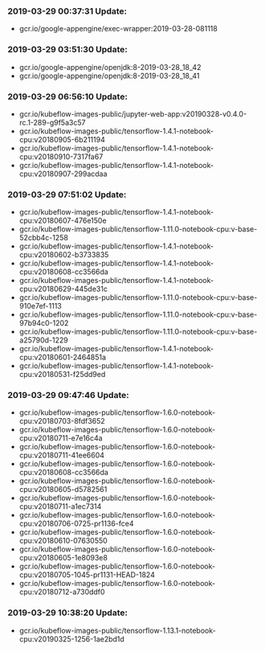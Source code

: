 ### 2019-03-29 00:37:31 Update:

- gcr.io/google-appengine/exec-wrapper:2019-03-28-081118
### 2019-03-29 03:51:30 Update:

- gcr.io/google-appengine/openjdk:8-2019-03-28_18_42
- gcr.io/google-appengine/openjdk:8-2019-03-28_18_41
### 2019-03-29 06:56:10 Update:

- gcr.io/kubeflow-images-public/jupyter-web-app:v20190328-v0.4.0-rc.1-289-g9f5a3c57
- gcr.io/kubeflow-images-public/tensorflow-1.4.1-notebook-cpu:v20180905-6b211194
- gcr.io/kubeflow-images-public/tensorflow-1.4.1-notebook-cpu:v20180910-7317fa67
- gcr.io/kubeflow-images-public/tensorflow-1.4.1-notebook-cpu:v20180907-299acdaa
### 2019-03-29 07:51:02 Update:

- gcr.io/kubeflow-images-public/tensorflow-1.4.1-notebook-cpu:v20180607-476e150e
- gcr.io/kubeflow-images-public/tensorflow-1.11.0-notebook-cpu:v-base-52cbb4c-1258
- gcr.io/kubeflow-images-public/tensorflow-1.4.1-notebook-cpu:v20180602-b3733835
- gcr.io/kubeflow-images-public/tensorflow-1.4.1-notebook-cpu:v20180608-cc3566da
- gcr.io/kubeflow-images-public/tensorflow-1.4.1-notebook-cpu:v20180629-445de31c
- gcr.io/kubeflow-images-public/tensorflow-1.11.0-notebook-cpu:v-base-910e7ef-1113
- gcr.io/kubeflow-images-public/tensorflow-1.11.0-notebook-cpu:v-base-97b94c0-1202
- gcr.io/kubeflow-images-public/tensorflow-1.11.0-notebook-cpu:v-base-a25790d-1229
- gcr.io/kubeflow-images-public/tensorflow-1.4.1-notebook-cpu:v20180601-2464851a
- gcr.io/kubeflow-images-public/tensorflow-1.4.1-notebook-cpu:v20180531-f25dd9ed
### 2019-03-29 09:47:46 Update:

- gcr.io/kubeflow-images-public/tensorflow-1.6.0-notebook-cpu:v20180703-8fdf3652
- gcr.io/kubeflow-images-public/tensorflow-1.6.0-notebook-cpu:v20180711-e7e16c4a
- gcr.io/kubeflow-images-public/tensorflow-1.6.0-notebook-cpu:v20180711-41ee6604
- gcr.io/kubeflow-images-public/tensorflow-1.6.0-notebook-cpu:v20180608-cc3566da
- gcr.io/kubeflow-images-public/tensorflow-1.6.0-notebook-cpu:v20180605-d5782561
- gcr.io/kubeflow-images-public/tensorflow-1.6.0-notebook-cpu:v20180711-a1ec7314
- gcr.io/kubeflow-images-public/tensorflow-1.6.0-notebook-cpu:v20180706-0725-pr1136-fce4
- gcr.io/kubeflow-images-public/tensorflow-1.6.0-notebook-cpu:v20180610-07630550
- gcr.io/kubeflow-images-public/tensorflow-1.6.0-notebook-cpu:v20180605-1e8093e8
- gcr.io/kubeflow-images-public/tensorflow-1.6.0-notebook-cpu:v20180705-1045-pr1131-HEAD-1824
- gcr.io/kubeflow-images-public/tensorflow-1.6.0-notebook-cpu:v20180712-a730ddf0
### 2019-03-29 10:38:20 Update:

- gcr.io/kubeflow-images-public/tensorflow-1.13.1-notebook-cpu:v20190325-1256-1ae2bd1d
